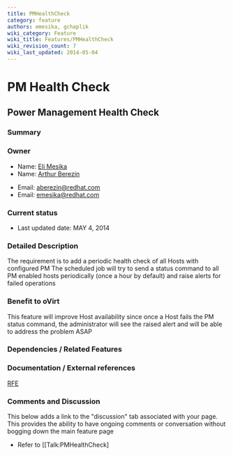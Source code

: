 ```yaml
---
title: PMHealthCheck
category: feature
authors: emesika, gchaplik
wiki_category: Feature
wiki_title: Features/PMHealthCheck
wiki_revision_count: 7
wiki_last_updated: 2014-05-04
---
```


# PM Health Check

## Power Management Health Check

### Summary

### Owner

*   Name: [ Eli Mesika](User:MyUser)
*   Name: [ Arthur Berezin](User:MyUser)

<!-- -->

*   Email: aberezin@redhat.com
*   Email: emesika@redhat.com

### Current status

*   Last updated date: MAY 4, 2014

### Detailed Description

The requirement is to add a periodic health check of all Hosts with configured PM
The scheduled job will try to send a status command to all PM enabled hosts periodically (once a hour by default) and raise alerts for failed operations

### Benefit to oVirt

This feature will improve Host availability since once a Host fails the PM status command, the administrator will see the raised alert and will be able to address the problem ASAP

### Dependencies / Related Features

### Documentation / External references

[RFE](https://bugzilla.redhat.com/show_bug.cgi?id=1090800%20)

### Comments and Discussion

This below adds a link to the "discussion" tab associated with your page. This provides the ability to have ongoing comments or conversation without bogging down the main feature page

*   Refer to [[Talk:PMHealthCheck]

